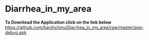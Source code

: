 # Diarrhea_in_my_area


<b> To Download the Application click on the link below </b>
https://github.com/harshchinu/Diarrhea_in_my_area/raw/master/app-debug.apk
